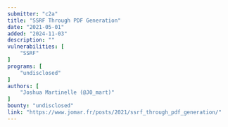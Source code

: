 ```yaml
---
submitter: "c2a"
title: "SSRF Through PDF Generation"
date: "2021-05-01"
added: "2024-11-03"
description: ""
vulnerabilities: [
    "SSRF"
]
programs: [
    "undisclosed"
]
authors: [
    "Joshua Martinelle (@J0_mart)"
]
bounty: "undisclosed"
link: "https://www.jomar.fr/posts/2021/ssrf_through_pdf_generation/"
---
```




